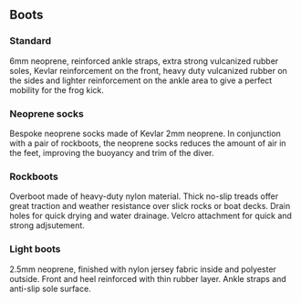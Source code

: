## Boots

### Standard

6mm neoprene, reinforced ankle straps, extra strong vulcanized rubber soles, Kevlar reinforcement on the front, heavy duty vulcanized rubber on the sides and lighter reinforcement on the ankle area to give a perfect mobility for the frog kick.

### Neoprene socks

Bespoke neoprene socks made of Kevlar 2mm neoprene. In conjunction with a pair of rockboots, the neoprene socks reduces the amount of air in the feet, improving the buoyancy and trim of the diver.

### Rockboots

Overboot made of heavy-duty nylon material. Thick no-slip treads offer great traction and weather resistance over slick rocks or boat decks. Drain holes for quick drying and water drainage. Velcro attachment for quick and strong adjsutement.

### Light boots

2.5mm neoprene, finished with nylon jersey fabric inside and polyester outside. Front and heel reinforced with thin rubber layer. Ankle straps and anti-slip sole surface.